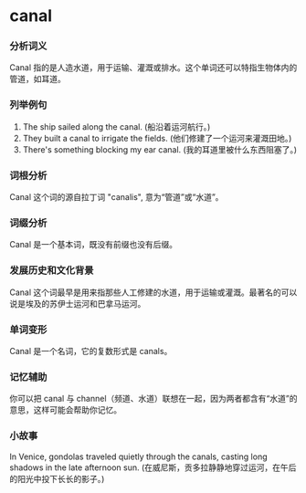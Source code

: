 # canal

### 分析词义

  

Canal 指的是人造水道，用于运输、灌溉或排水。这个单词还可以特指生物体内的管道，如耳道。

  

### 列举例句

  

1.  The ship sailed along the canal. (船沿着运河航行。)
2.  They built a canal to irrigate the fields. (他们修建了一个运河来灌溉田地。)
3.  There's something blocking my ear canal. (我的耳道里被什么东西阻塞了。)

  

### 词根分析

  

Canal 这个词的源自拉丁词 "canalis", 意为“管道”或“水道”。

  

### 词缀分析

  

Canal 是一个基本词，既没有前缀也没有后缀。

  

### 发展历史和文化背景

  

Canal 这个词最早是用来指那些人工修建的水道，用于运输或灌溉。最著名的可以说是埃及的苏伊士运河和巴拿马运河。

  

### 单词变形

  

Canal 是一个名词，它的复数形式是 canals。

  

### 记忆辅助

  

你可以把 canal 与 channel（频道、水道）联想在一起，因为两者都含有“水道”的意思，这样可能会帮助你记忆。

  

### 小故事

  

In Venice, gondolas traveled quietly through the canals, casting long shadows in the late afternoon sun. (在威尼斯，贡多拉静静地穿过运河，在午后的阳光中投下长长的影子。)
